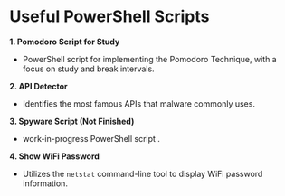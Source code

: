 # Useful PowerShell Scripts

**1. Pomodoro Script for Study**
   -  PowerShell script for implementing the Pomodoro Technique, with a focus on study and break intervals.

**2. API Detector**
   - Identifies the most famous APIs that malware commonly uses.
  
**3. Spyware Script (Not Finished)**
   -  work-in-progress PowerShell script .

**4. Show WiFi Password**
   - Utilizes the `netstat` command-line tool to display WiFi password information.
